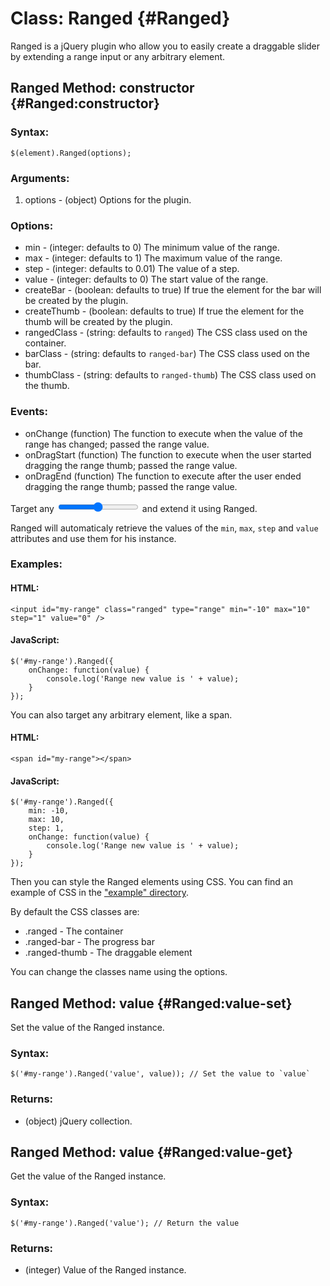 Class: Ranged {#Ranged}
=========================================

Ranged is a jQuery plugin who allow you to easily create a draggable slider by extending a range input or any arbitrary element.

Ranged Method: constructor {#Ranged:constructor}
-------------------------------------------------------------------

### Syntax:

	$(element).Ranged(options);

### Arguments:

1. options - (object) Options for the plugin.

### Options:

* min - (integer: defaults to 0) The minimum value of the range.
* max - (integer: defaults to 1) The maximum value of the range.
* step - (integer: defaults to 0.01) The value of a step.
* value - (integer: defaults to 0) The start value of the range.
* createBar - (boolean: defaults to true) If true the element for the bar will be created by the plugin.
* createThumb - (boolean: defaults to true) If true the element for the thumb will be created by the plugin.
* rangedClass - (string: defaults to `ranged`) The CSS class used on the container.
* barClass - (string: defaults to `ranged-bar`) The CSS class used on the bar.
* thumbClass - (string: defaults to `ranged-thumb`) The CSS class used on the thumb.

### Events:

* onChange (function) The function to execute when the value of the range has changed; passed the range value.
* onDragStart (function) The function to execute when the user started dragging the range thumb; passed the range value.
* onDragEnd (function) The function to execute after the user ended dragging the range thumb; passed the range value.

Target any <input type="range"> and extend it using Ranged.

Ranged will automaticaly retrieve the values of the `min`, `max`, `step` and `value` attributes and use them for his instance.

### Examples:

#### HTML:

	<input id="my-range" class="ranged" type="range" min="-10" max="10" step="1" value="0" />

#### JavaScript:

	$('#my-range').Ranged({
		onChange: function(value) {
			console.log('Range new value is ' + value);
		}
	});

You can also target any arbitrary element, like a span.

#### HTML:

	<span id="my-range"></span>

#### JavaScript:

	$('#my-range').Ranged({
		min: -10,
		max: 10,
		step: 1,
		onChange: function(value) {
			console.log('Range new value is ' + value);
		}
	});

Then you can style the Ranged elements using CSS. You can find an example of CSS in the ["example" directory](https://github.com/viadeo/Ranged/blob/master/docs).

By default the CSS classes are:

* .ranged - The container
* .ranged-bar - The progress bar
* .ranged-thumb - The draggable element

You can change the classes name using the options.

Ranged Method: value {#Ranged:value-set}
-------------------------------------------------------------------

Set the value of the Ranged instance.

### Syntax:

	$('#my-range').Ranged('value', value)); // Set the value to `value`

### Returns:

* (object) jQuery collection.

Ranged Method: value {#Ranged:value-get}
-------------------------------------------------------------------

Get the value of the Ranged instance.

### Syntax:

	$('#my-range').Ranged('value'); // Return the value

### Returns:

* (integer) Value of the Ranged instance.
